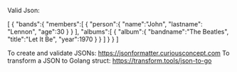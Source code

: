 Valid Json:

[
   {
      "bands":{
         "members":[
            {
               "person":{
                  "name":"John",
                  "lastname": "Lennon",
                  "age":30
               }
            }
         ],
         "albums":[
            {
               "album":{
                  "bandname":"The Beatles",
                  "title":"Let It Be",
                  "year":1970
               }
            }
         ]
      }
   }
]

To create and validate JSONs: https://jsonformatter.curiousconcept.com
To transform a JSON to Golang struct: https://transform.tools/json-to-go

